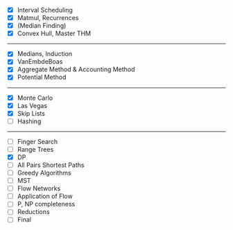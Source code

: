 - [x] Interval Scheduling
- [x] Matmul, Recurrences
- [x] (Median Finding)
- [x] Convex Hull, Master THM
--------
- [x] Medians, Induction
- [x] VanEmbdeBoas
- [x] Aggregate Method & Accounting Method
- [x] Potential Method
-----
- [x] Monte Carlo
- [x] Las Vegas
- [x] Skip Lists
- [ ] Hashing
------
- [ ] Finger Search
- [ ] Range Trees
- [x] DP
- [ ] All Pairs Shortest Paths
- [ ] Greedy Algorithms
- [ ] MST
- [ ] Flow Networks
- [ ] Application of Flow
- [ ] P, NP completeness
- [ ] Reductions
- [ ] Final